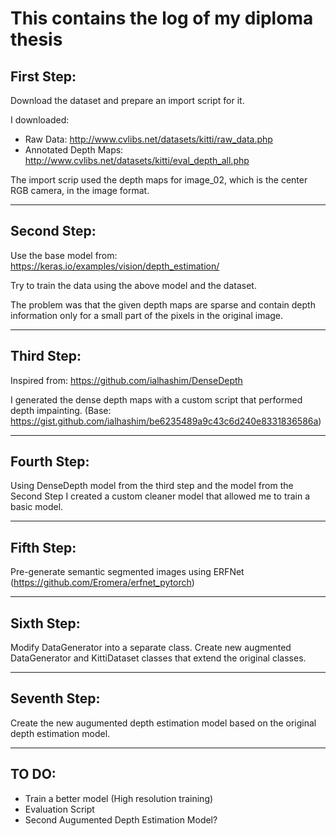 # This contains the log of my diploma thesis
## First Step:
Download the dataset and prepare an import script for it.

I downloaded:
- Raw Data: http://www.cvlibs.net/datasets/kitti/raw_data.php
- Annotated Depth Maps: http://www.cvlibs.net/datasets/kitti/eval_depth_all.php

The import scrip used the depth maps for image_02, which is the center RGB camera, in the image format.

___
## Second Step:
Use the base model from: https://keras.io/examples/vision/depth_estimation/

Try to train the data using the above model and the dataset.

The problem was that the given depth maps are sparse and contain depth information only for a small part of the pixels in the original image.

___
## Third Step:
Inspired from: https://github.com/ialhashim/DenseDepth

I generated the dense depth maps with a custom script that performed depth impainting. (Base: https://gist.github.com/ialhashim/be6235489a9c43c6d240e8331836586a)

___
## Fourth Step:
Using DenseDepth model from the third step and the model from the Second Step I created a custom cleaner model that allowed me to train a basic model.

___
## Fifth Step:
Pre-generate semantic segmented images using ERFNet (https://github.com/Eromera/erfnet_pytorch)

___
## Sixth Step:
Modify DataGenerator into a separate class. Create new augmented DataGenerator and KittiDataset classes that extend the original classes.

___
## Seventh Step:
Create the new augumented depth estimation model based on the original depth estimation model.

___
## TO DO:
- Train a better model (High resolution training)
- Evaluation Script
- Second Augumented Depth Estimation Model?